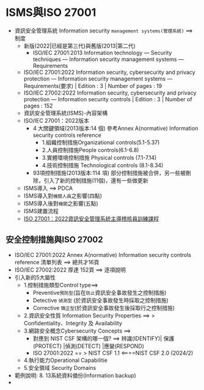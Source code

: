 # ISMS與ISO 27001
- 資訊安全管理系統 Information security `management systems(管理系統)`  ==> 制度
  - 新版(2022|已經是第三代)與舊版(2013|第二代)
    - ISO/IEC 27001:2013 Information technology — Security techniques — Information security management systems — Requirements 
  - ISO/IEC 27001:2022 Information security, cybersecurity and privacy protection — Information security management systems — Requirements(要求) | Edition : 3 | Number of pages : 19
  - ISO/IEC 27002:2022 Information security, cybersecurity and privacy protection — Information security controls | Edition : 3 | Number of pages : 152
  - 資訊安全管理系統(ISMS)-內容架構
  - ISO/IEC 27001：2022版本 
    - 4 大關鍵領域(2013版本:14 個)  參考Annex A(normative) Information security controls reference
      - 1.組織控制措施Organizational controls(5.1-5.37)
      - 2.人員控制措施People controls(6.1-6.8)
      - 3.實體環境控制措施 Physical controls  (7.1-7.14)
      - 4.技術控制措施  Technological controls (8.1-8.34)
    - 93項控制措施(2013版本:114 項) 部分控制措施被合併，另一些被刪除，引入了新的控制措施(11個)，還有一些做更新
  - ISMS導入 ==> PDCA
  - ISMS導入對`機關人員`之影響(四點)
  - ISMS導入後對`機關`之影響(五點)
  - ISMS建置流程
  - [ISO 27001：2022資訊安全管理系統主導稽核員訓練課程](https://www.uuu.com.tw/Course/Show/1600/ISO-27001-2013%E8%B3%87%E8%A8%8A%E5%AE%89%E5%85%A8%E7%AE%A1%E7%90%86%E7%B3%BB%E7%B5%B1%E4%B8%BB%E5%B0%8E%E7%A8%BD%E6%A0%B8%E5%93%A1%E8%A8%93%E7%B7%B4%E8%AA%B2%E7%A8%8B)

## 安全控制措施與ISO 27002
- ISO/IEC 27001:2022 Annex A(normative) Information security controls reference 清單列表 ==> 總共才16頁 
- ISO/IEC 27002:2022 厚達 152頁 ==> 逐項說明
- 引入新的5大屬性
  - 1.控制措施類型Control type==>
    - Preventive`預防型`(旨在`防止`資訊安全事故發生之控制措施)
    - Detective `偵測型` (於資訊安全事故發生時採取之控制措施)
    - Corrective `矯正型`(於資訊安全事故發生後採取行之控制措施)
  - 2.資訊安全性質 Information Security Properties  ==> > Confidentiality、Integrity 及 Availability
  - 3.網路安全概念Cybersecurity Concepts ==> 
    - 對應到 NIST CSF 架構的哪一個?  ==> 辨識(IDENTIFY)| 保護(PROTECT)	|偵測(DETECT)	|應變(RESPOND)
    - ISO 27001:2022 == > NIST CSF 1.1   <====NIST CSF 2.0 (2024/2)
  - 4.執行能力Operational Capabilitie
  - 5.安全領域 Security Domains
- 範例說明: 8. 13系統資料備份(Information backup)
- 
 
